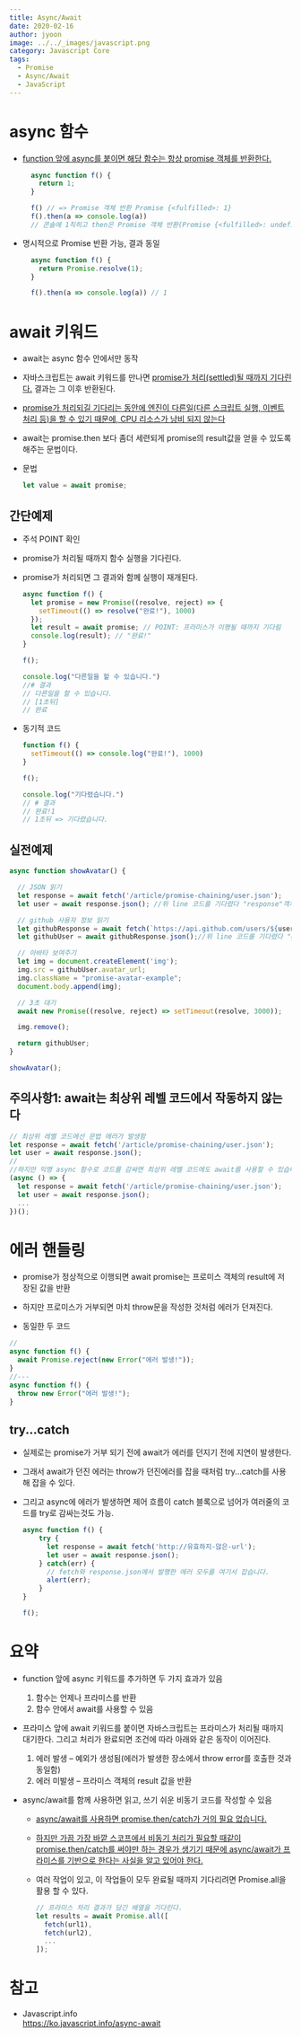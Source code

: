 ```yaml
---
title: Async/Await
date: 2020-02-16
author: jyoon
image: ../../_images/javascript.png
category: Javascript Core
tags:
  - Promise
  - Async/Await
  - JavaScript
---
```


# async 함수

* <u>function 앞에 async를 붙이면 해당 함수는 항상 promise 객체를 반환한다.</u>

  ```js
    async function f() {
      return 1;
    }

    f() // => Promise 객체 반환 Promise {<fulfilled>: 1}
    f().then(a => console.log(a))
    // 콘솔에 1칙히고 then은 Promise 객체 반환(Promise {<fulfilled>: undefined})

  ```

* 명시적으로 Promise 반환 가능, 결과 동일

  ```js
    async function f() {
      return Promise.resolve(1);
    }

    f().then(a => console.log(a)) // 1
  ```

# await 키워드

* await는 async 함수 안에서만 동작
* 자바스크립트는 await 키워드를 만나면 <u>promise가 처리(settled)될 때까지 기다린다.</u> 결과는 그 이후 반환된다.
* <u>promise가 처리되길 기다리는 동안에 엔진이 다른일(다른 스크립트 실행, 이벤트처리 등)을 할 수 있기 때문에, CPU 리소스가 낭비 되지 않는다</u>
* await는 promise.then 보다 좀더 세련되게 promise의 result값을 얻을 수 있도록 해주는 문법이다.

* 문법

  ```js
  let value = await promise;
  ```

## 간단예제

* 주석 POINT 확인
* promise가 처리될 때까지 함수 실행을 기다린다.
* promise가 처리되면 그 결과와 함께 실행이 재개된다.

  ```js
  async function f() {
    let promise = new Promise((resolve, reject) => {
      setTimeout(() => resolve("완료!"), 1000)
    });
    let result = await promise; // POINT: 프라미스가 이행될 때까지 기다림
    console.log(result); // "완료!"
  }

  f();

  console.log("다른일을 할 수 있습니다.")
  //# 결과
  // 다른일을 할 수 있습니다.
  // [1초뒤] 
  // 완료
  ```

* 동기적 코드

  ```js
  function f() {
    setTimeout(() => console.log("완료!"), 1000)
  } 

  f();

  console.log("기다렸습니다.")
  // # 결과
  // 완료!1
  // 1초뒤 => 기다렸습니다.
  ```

## 실전예제

```js
async function showAvatar() {

  // JSON 읽기
  let response = await fetch('/article/promise-chaining/user.json');
  let user = await response.json(); //위 line 코드를 기다렸다 "response"객체 사용

  // github 사용자 정보 읽기
  let githubResponse = await fetch(`https://api.github.com/users/${user.name}`);//위 line 코드를 기다렸다 "user" 객체사용
  let githubUser = await githubResponse.json();//위 line 코드를 기다렸다 "githubResponse" 객체사용

  // 아바타 보여주기
  let img = document.createElement('img');
  img.src = githubUser.avatar_url;
  img.className = "promise-avatar-example";
  document.body.append(img);

  // 3초 대기
  await new Promise((resolve, reject) => setTimeout(resolve, 3000));

  img.remove();

  return githubUser;
}

showAvatar();
```

## 주의사항1: await는 최상위 레벨 코드에서 작동하지 않는다

```js
// 최상위 레벨 코드에선 문법 에러가 발생함
let response = await fetch('/article/promise-chaining/user.json');
let user = await response.json();
//
//하지만 익명 async 함수로 코드를 감싸면 최상위 레벨 코드에도 await를 사용할 수 있습니다.
(async () => {
  let response = await fetch('/article/promise-chaining/user.json');
  let user = await response.json();
  ...
})();
```

# 에러 핸들링

* promise가 정상적으로 이행되면 await promise는 프로미스 객체의 result에 저장된 값을 반환
* 하지만 프로미스가 거부되면 마치 throw문을 작성한 것처럼 에러가 던져진다.

* 동일한 두 코드

```js
// 
async function f() {
  await Promise.reject(new Error("에러 발생!"));
}
//---
async function f() {
  throw new Error("에러 발생!");
}
```

## try...catch

* 실제로는 promise가 거부 되기 전에 await가 에러를 던지기 전에 지연이 발생한다.
* 그래서 await가 던진 에러는 throw가 던진에러를 잡을 때처럼 try...catch를 사용해 잡을 수 있다.
* 그리고 async에 에러가 발생하면 제어 흐름이 catch 블록으로 넘어가 여러줄의 코드를 try로 감싸는것도 가능.

  ```js
  async function f() {
      try {
        let response = await fetch('http://유효하지-않은-url');
        let user = await response.json();
      } catch(err) {
        // fetch와 response.json에서 발행한 에러 모두를 여기서 잡습니다.
        alert(err);
      }
  }

  f();
  ```

# 요약

* function 앞에 async 키워드를 추가하면 두 가지 효과가 있음
  1. 함수는 언제나 프라미스를 반환
  2. 함수 안에서 await를 사용할 수 있음

* 프라미스 앞에 await 키워드를 붙이면 자바스크립트는 프라미스가 처리될 때까지 대기한다. 그리고 처리가 완료되면 조건에 따라 아래와 같은 동작이 이어진다.
  1. 에러 발생 – 예외가 생성됨(에러가 발생한 장소에서 throw error를 호출한 것과 동일함)
  2. 에러 미발생 – 프라미스 객체의 result 값을 반환

* async/await를 함께 사용하면 읽고, 쓰기 쉬운 비동기 코드를 작성할 수 있음
  * <u>async/await를 사용하면 promise.then/catch가 거의 필요 없습니다.</u>
  * <u>하지만 가끔 가장 바깥 스코프에서 비동기 처리가 필요할 때같이 promise.then/catch를 써야만 하는 경우가 생기기 때문에 async/await가 프라미스를 기반으로 한다는 사실을 알고 있어야 한다.</u>
  * 여러 작업이 있고, 이 작업들이 모두 완료될 때까지 기다리려면 Promise.all을 활용 할 수 있다.

    ```js
    // 프라미스 처리 결과가 담긴 배열을 기다린다.
    let results = await Promise.all([
      fetch(url1),
      fetch(url2),
      ...
    ]);
    ```

# 참고

* Javascript.info  
  <https://ko.javascript.info/async-await>
